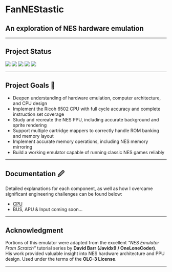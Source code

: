 # FanNEStastic 
## An exploration of NES hardware emulation

---
## Project Status
<p align="left">
  <img src="https://img.shields.io/badge/CPU-✅_Complete-brightgreen" />
  <img src="https://img.shields.io/badge/PPU-🚧_In%20Progress-yellow" />
  <img src="https://img.shields.io/badge/BUS-🚧_In%20Progress-yellow" />
  <img src="https://img.shields.io/badge/Input-⏳_Planned-orange" />
  <img src="https://img.shields.io/badge/APU-⏳_Planned-orange" />
</p>

---

## Project Goals  🎯 
- Deepen understanding of hardware emulation, computer architecture, and CPU design  
- Implement the Ricoh 6502 CPU with full cycle accuracy and complete instruction set coverage  
- Study and recreate the NES PPU, including accurate background and sprite rendering  
- Support multiple cartridge mappers to correctly handle ROM banking and memory layout  
- Implement accurate memory operations, including NES memory mirroring  
- Build a working emulator capable of running classic NES games reliably  


---

## Documentation 🖉
Detailed explanations for each component, as well as how I overcame significant engineering challenges can be found below:
- [CPU](./docs/The-6502-CPU.md)    
- BUS, APU & Input coming soon...  

---

## Acknowledgment

Portions of this emulator were adapted from the excellent *"NES Emulator From Scratch"* tutorial series by **David Barr (Javidx9 / OneLoneCoder)**.  
His work provided valuable insight into NES hardware architecture and PPU design.
Used under the terms of the **OLC-3 License**.  

---